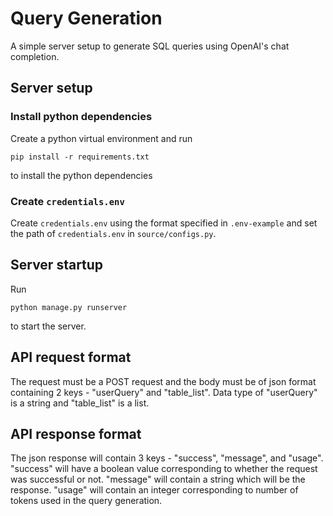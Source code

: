 # Query Generation
A simple server setup to generate SQL queries using OpenAI's chat completion.

## Server setup

### Install python dependencies
Create a python virtual environment and run
```
pip install -r requirements.txt
```
to install the python dependencies

### Create `credentials.env`
Create `credentials.env` using the format specified in `.env-example` and set the path of `credentials.env` in `source/configs.py`.

## Server startup
Run
```
python manage.py runserver
```
to start the server.

## API request format
The request must be a POST request and the body must be of json format containing 2 keys - "userQuery" and "table_list". Data type of "userQuery" is a string and "table_list" is a list.

## API response format
The json response will contain 3 keys - "success", "message", and "usage". "success" will have a boolean value corresponding to whether the request was successful or not. "message" will contain a string which will be the response. "usage" will contain an integer corresponding to number of tokens used in the query generation.
